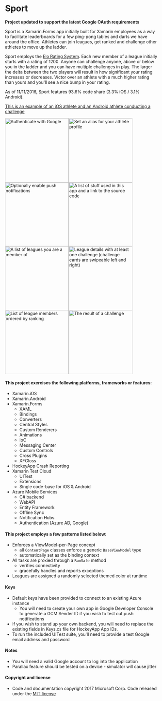# Sport

**Project updated to support the latest Google OAuth requirements**


Sport is a Xamarin.Forms app initially built for Xamarin employees as a way to facilitate leaderboards for a few ping-pong tables and darts we have around the office. Athletes can join leagues, get ranked and challenge other athletes to move up the ladder.

Sport employs the [Elo Rating System](https://en.wikipedia.org/wiki/Elo_rating_system). Each new member of a league initially starts with a rating of 1200. Anyone can challenge anyone, above or below you in the ladder and you can have multiple challenges in play. The larger the delta between the two players will result in how significant your rating increases or decreases. Victor over an athlete with a much higher rating than yours and you'll see a nice bump in your rating.

As of 11/11/2016, Sport features 93.6% code share (3.3% iOS / 3.1% Android).

[This is an example of an iOS athlete and an Android athlete conducting a challenge](https://www.youtube.com/watch?v=GmdvxDVluRA)

<img src="https://raw.githubusercontent.com/xamarin/Sport/master/Resources/Screenshots/welcome_auth.png" alt="Authenticate with Google" Width="210" /><img src="https://raw.githubusercontent.com/xamarin/Sport/master/Resources/Screenshots/welcome_alias.png" alt="Set an alias for your athlete profile" Width="210" /><img src="https://raw.githubusercontent.com/xamarin/Sport/master/Resources/Screenshots/welcome_push.png" alt="Optionally enable push notifications" Width="210" /><img src="https://raw.githubusercontent.com/xamarin/Sport/master/Resources/Screenshots/about.png" alt="A list of stuff used in this app and a link to the source code" Width="210" /><img src="https://raw.githubusercontent.com/xamarin/Sport/master/Resources/Screenshots/league_list.png" alt="A list of leagues you are a member of" Width="210" /><img src="https://raw.githubusercontent.com/xamarin/Sport/master/Resources/Screenshots/league_details.png" alt="League details with at least one challenge (challenge cards are swipeable left and right)" Width="210" /><img src="https://raw.githubusercontent.com/xamarin/Sport/master/Resources/Screenshots/leaderboard.png" alt="List of league members ordered by ranking" Width="210" /><img src="https://raw.githubusercontent.com/xamarin/Sport/master/Resources/Screenshots/challenge_result.png" alt="The result of a challenge" Width="210" />


#### This project exercises the following platforms, frameworks or features:
* Xamarin.iOS
* Xamarin.Android
* Xamarin.Forms
  * XAML
  * Bindings
  * Converters
  * Central Styles
  * Custom Renderers
  * Animations
  * IoC
  * Messaging Center
  * Custom Controls
  * Cross Plugins
  * XFGloss
* HockeyApp Crash Reporting
* Xamarin Test Cloud
  * UITest
  * Extensions
  * Single code-base for iOS & Android
* Azure Mobile Services
  * C# backend
  * WebAPI
  * Entity Framework
  * Offline Sync
  * Notification Hubs
  * Authentication (Azure AD, Google)


#### This project employs a few patterns listed below:
* Enforces a ViewModel-per-Page concept
  * all `ContentPage` classes enforce a generic `BaseViewModel` type
  * automatically set as the binding context
* All tasks are proxied through a `RunSafe` method
  * verifies connectivity
  * gracefully handles and reports exceptions
* Leagues are assigned a randomly selected themed color at runtime


#### Keys
* Default keys have been provided to connect to an existing Azure instance
  * You will need to create your own app in Google Developer Console to generate a GCM Sender ID if you wish to test out push notifications
* If you wish to stand up your own backend, you will need to replace the existing fields in Keys.cs file for HockeyApp App IDs.
* To run the included UITest suite, you'll need to provide a test Google email address and password


#### Notes
* You will need a valid Google account to log into the application
* Parallax feature should be tested on a device - simulator will cause jitter


#### Copyright and license
* Code and documentation copyright 2017 Microsoft Corp. Code released under the [MIT license](https://opensource.org/licenses/MIT)
